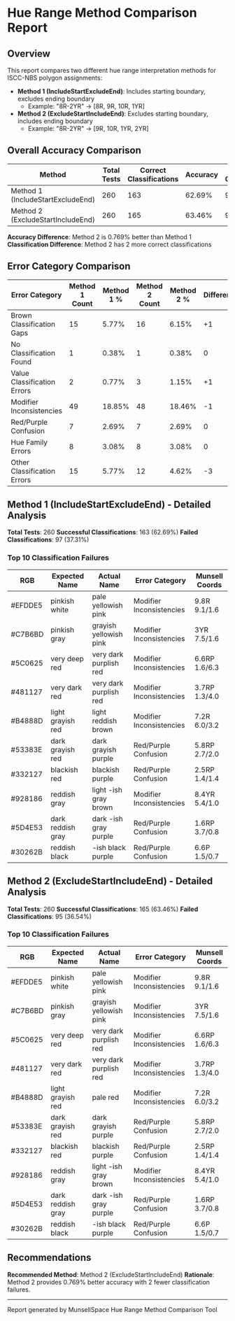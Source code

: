 # Hue Range Method Comparison Report

## Overview

This report compares two different hue range interpretation methods for ISCC-NBS polygon assignments:

- **Method 1 (IncludeStartExcludeEnd)**: Includes starting boundary, excludes ending boundary
  - Example: "8R-2YR" → [8R, 9R, 10R, 1YR]
- **Method 2 (ExcludeStartIncludeEnd)**: Excludes starting boundary, includes ending boundary
  - Example: "8R-2YR" → [9R, 10R, 1YR, 2YR]

## Overall Accuracy Comparison

| Method | Total Tests | Correct Classifications | Accuracy | Failed Classifications |
|--------|-------------|------------------------|----------|----------------------|
| Method 1 (IncludeStartExcludeEnd) | 260 | 163 | 62.69% | 97 |
| Method 2 (ExcludeStartIncludeEnd) | 260 | 165 | 63.46% | 95 |

**Accuracy Difference**: Method 2 is 0.769% better than Method 1
**Classification Difference**: Method 2 has 2 more correct classifications

## Error Category Comparison

| Error Category | Method 1 Count | Method 1 % | Method 2 Count | Method 2 % | Difference |
|----------------|----------------|------------|----------------|------------|------------|
| Brown Classification Gaps | 15 | 5.77% | 16 | 6.15% | +1 |
| No Classification Found | 1 | 0.38% | 1 | 0.38% | 0 |
| Value Classification Errors | 2 | 0.77% | 3 | 1.15% | +1 |
| Modifier Inconsistencies | 49 | 18.85% | 48 | 18.46% | -1 |
| Red/Purple Confusion | 7 | 2.69% | 7 | 2.69% | 0 |
| Hue Family Errors | 8 | 3.08% | 8 | 3.08% | 0 |
| Other Classification Errors | 15 | 5.77% | 12 | 4.62% | -3 |

## Method 1 (IncludeStartExcludeEnd) - Detailed Analysis

**Total Tests**: 260
**Successful Classifications**: 163 (62.69%)
**Failed Classifications**: 97 (37.31%)

### Top 10 Classification Failures

| RGB | Expected Name | Actual Name | Error Category | Munsell Coords |
|-----|---------------|-------------|----------------|----------------|
| #EFDDE5 | pinkish white | pale yellowish pink | Modifier Inconsistencies | 9.8R 9.1/1.6 |
| #C7B6BD | pinkish gray | grayish yellowish pink | Modifier Inconsistencies | 3YR 7.5/1.6 |
| #5C0625 | very deep red | very dark purplish red | Modifier Inconsistencies | 6.6RP 1.6/6.3 |
| #481127 | very dark red | very dark purplish red | Modifier Inconsistencies | 3.7RP 1.3/4.0 |
| #B4888D | light grayish red | light reddish brown | Modifier Inconsistencies | 7.2R 6.0/3.2 |
| #53383E | dark grayish red | dark grayish purple | Red/Purple Confusion | 5.8RP 2.7/2.0 |
| #332127 | blackish red | blackish purple | Red/Purple Confusion | 2.5RP 1.4/1.4 |
| #928186 | reddish gray | light -ish gray brown | Modifier Inconsistencies | 8.4YR 5.4/1.0 |
| #5D4E53 | dark reddish gray | dark -ish gray purple | Red/Purple Confusion | 1.6RP 3.7/0.8 |
| #30262B | reddish black | -ish black purple | Red/Purple Confusion | 6.6P 1.5/0.7 |

## Method 2 (ExcludeStartIncludeEnd) - Detailed Analysis

**Total Tests**: 260
**Successful Classifications**: 165 (63.46%)
**Failed Classifications**: 95 (36.54%)

### Top 10 Classification Failures

| RGB | Expected Name | Actual Name | Error Category | Munsell Coords |
|-----|---------------|-------------|----------------|----------------|
| #EFDDE5 | pinkish white | pale yellowish pink | Modifier Inconsistencies | 9.8R 9.1/1.6 |
| #C7B6BD | pinkish gray | grayish yellowish pink | Modifier Inconsistencies | 3YR 7.5/1.6 |
| #5C0625 | very deep red | very dark purplish red | Modifier Inconsistencies | 6.6RP 1.6/6.3 |
| #481127 | very dark red | very dark purplish red | Modifier Inconsistencies | 3.7RP 1.3/4.0 |
| #B4888D | light grayish red | pale red | Modifier Inconsistencies | 7.2R 6.0/3.2 |
| #53383E | dark grayish red | dark grayish purple | Red/Purple Confusion | 5.8RP 2.7/2.0 |
| #332127 | blackish red | blackish purple | Red/Purple Confusion | 2.5RP 1.4/1.4 |
| #928186 | reddish gray | light -ish gray brown | Modifier Inconsistencies | 8.4YR 5.4/1.0 |
| #5D4E53 | dark reddish gray | dark -ish gray purple | Red/Purple Confusion | 1.6RP 3.7/0.8 |
| #30262B | reddish black | -ish black purple | Red/Purple Confusion | 6.6P 1.5/0.7 |

## Recommendations

**Recommended Method**: Method 2 (ExcludeStartIncludeEnd)
**Rationale**: Method 2 provides 0.769% better accuracy with 2 fewer classification failures.

---
Report generated by MunsellSpace Hue Range Method Comparison Tool
